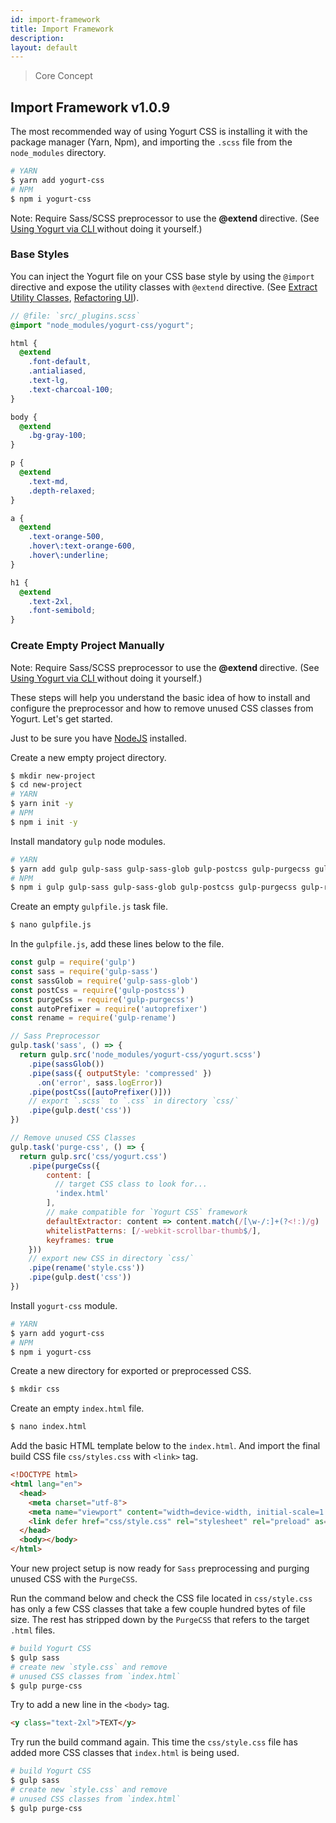 ```yaml
---
id: import-framework
title: Import Framework
description:
layout: default
---
```


> Core Concept

## Import Framework <span class="ml-1 px-2 py-1 text-sm text-gray-600 dark:text-charcoal-100 bg-gray-300 dark:bg-gray-600">v1.0.9</span>

The most recommended way of using Yogurt CSS is installing it with the package manager (Yarn, Npm), and importing the `.scss` file from the `node_modules` directory.

```bash
# YARN
$ yarn add yogurt-css
# NPM
$ npm i yogurt-css
```

<y class="my-4 mx-4 p-3 border-l-8 border-orange-600 text-sm text-orange-600 dark:text-orange-500 bg-orange-200 dark:bg-orange-900">
  <span class="pr-1 font-semibold">
    Note:
  </span>
  Require Sass/SCSS preprocessor to use the
  <strong>
    @extend
  </strong>
  directive. (See
  <a href="/installation/#using-yogurt-via-cli">
    Using Yogurt via CLI
  </a> without doing it yourself.)
</y>

### Base Styles

You can inject the Yogurt file on your CSS base style by using the `@import` directive and expose the utility classes with `@extend` directive. (See [Extract Utility Classes](/extract-utility-classes/), [Refactoring UI](/refactoring-ui/)).

```scss
// @file: `src/_plugins.scss`
@import "node_modules/yogurt-css/yogurt";

html {
  @extend
    .font-default,
    .antialiased,
    .text-lg,
    .text-charcoal-100;
}

body {
  @extend
    .bg-gray-100;
}

p {
  @extend
    .text-md,
    .depth-relaxed;
}

a {
  @extend
    .text-orange-500,
    .hover\:text-orange-600,
    .hover\:underline;
}

h1 {
  @extend
    .text-2xl,
    .font-semibold;
}
```

### Create Empty Project Manually

<y class="my-4 mx-4 p-3 border-l-8 border-orange-600 text-sm text-orange-600 dark:text-orange-500 bg-orange-200 dark:bg-orange-900">
  <span class="pr-1 font-semibold">
    Note:
  </span>
  Require Sass/SCSS preprocessor to use the
  <strong>
    @extend
  </strong>
  directive. (See
  <a href="/installation/#using-yogurt-via-cli">
    Using Yogurt via CLI
  </a> without doing it yourself.)
</y>

These steps will help you understand the basic idea of how to install and configure the preprocessor and how to remove unused CSS classes from Yogurt. Let's get started.

Just to be sure you have [NodeJS](https://nodejs.org/en/) installed.

Create a new empty project directory.

```bash
$ mkdir new-project
$ cd new-project
# YARN
$ yarn init -y
# NPM
$ npm i init -y
```

Install mandatory `gulp` node modules.

```bash
# YARN
$ yarn add gulp gulp-sass gulp-sass-glob gulp-postcss gulp-purgecss gulp-rename autoprefixer --dev
# NPM
$ npm i gulp gulp-sass gulp-sass-glob gulp-postcss gulp-purgecss gulp-rename autoprefixer --save-dev
```
Create an empty `gulpfile.js` task file.

```bash
$ nano gulpfile.js
```

In the `gulpfile.js`, add these lines below to the file.

```js
const gulp = require('gulp')
const sass = require('gulp-sass')
const sassGlob = require('gulp-sass-glob')
const postCss = require('gulp-postcss')
const purgeCss = require('gulp-purgecss')
const autoPrefixer = require('autoprefixer')
const rename = require('gulp-rename')

// Sass Preprocessor
gulp.task('sass', () => {
  return gulp.src('node_modules/yogurt-css/yogurt.scss')
    .pipe(sassGlob())
    .pipe(sass({ outputStyle: 'compressed' })
      .on('error', sass.logError))
    .pipe(postCss([autoPrefixer()]))
    // export `.scss` to `.css` in directory `css/`
    .pipe(gulp.dest('css'))
})

// Remove unused CSS Classes
gulp.task('purge-css', () => {
  return gulp.src('css/yogurt.css')
    .pipe(purgeCss({
        content: [
          // target CSS class to look for...
          'index.html'
        ],
        // make compatible for `Yogurt CSS` framework
        defaultExtractor: content => content.match(/[\w-/:]+(?<!:)/g) || [],
        whitelistPatterns: [/-webkit-scrollbar-thumb$/],
        keyframes: true
    }))
    // export new CSS in directory `css/`
    .pipe(rename('style.css'))
    .pipe(gulp.dest('css'))
})
```

Install `yogurt-css` module.

```bash
# YARN
$ yarn add yogurt-css
# NPM
$ npm i yogurt-css
```

Create a new directory for exported or preprocessed CSS.

```bash
$ mkdir css
```
Create an empty `index.html` file.
```bash
$ nano index.html
```

Add the basic HTML template below to the `index.html`. And import the final build CSS file `css/styles.css` with `<link>` tag.

```html
<!DOCTYPE html>
<html lang="en">
  <head>
    <meta charset="utf-8">
    <meta name="viewport" content="width=device-width, initial-scale=1.0, maximum-scale=1.0">
    <link defer href="css/style.css" rel="stylesheet" rel="preload" as="style" media="all">
  </head>
  <body></body>
</html>
```

Your new project setup is now ready for `Sass` preprocessing and purging unused CSS with the `PurgeCSS`.

Run the command below and check the CSS file located in `css/style.css` has only a few CSS classes that take a few couple hundred bytes of file size. The rest has stripped down by the `PurgeCSS` that refers to the target `.html` files.

```bash
# build Yogurt CSS
$ gulp sass
# create new `style.css` and remove
# unused CSS classes from `index.html`
$ gulp purge-css
```

Try to add a new line in the `<body>` tag.

```html
<y class="text-2xl">TEXT</y>
```

Try run the build command again. This time the `css/style.css` file has added more CSS classes that `index.html` is being used.

```bash
# build Yogurt CSS
$ gulp sass
# create new `style.css` and remove
# unused CSS classes from `index.html`
$ gulp purge-css
```

